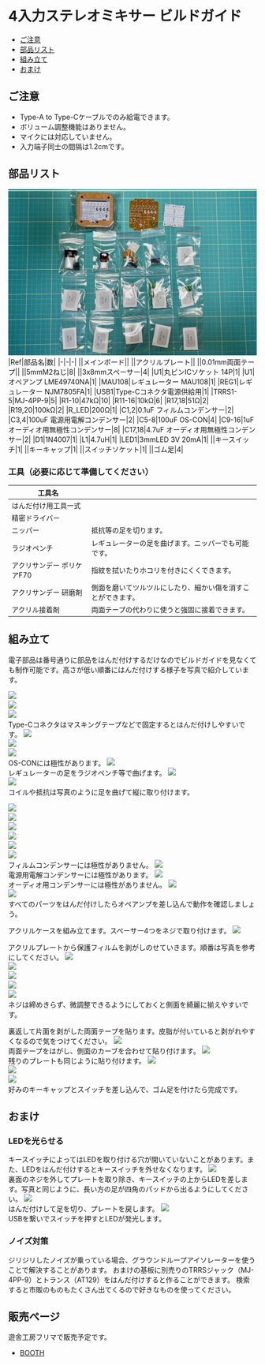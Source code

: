 # 4入力ステレオミキサー ビルドガイド
- [ご注意](#ご注意)
- [部品リスト](#部品リスト)
- [組み立て](#組み立て)
- [おまけ](#おまけ)

## ご注意
- Type-A to Type-Cケーブルでのみ給電できます。
- ボリューム調整機能はありません。
- マイクには対応していません。
- 入力端子同士の間隔は1.2cmです。

## 部品リスト
![](img/IMG_9521.jpeg)  
|Ref|部品名|数|
|-|-|-|
||メインボード||
||アクリルプレート||
||0.01mm両面テープ||
||5mmM2ねじ|8|
||3x8mmスペーサー|4|
|U1|丸ピンICソケット 14P|1|
|U1|オペアンプ LME49740NA|1|
|MAU108|レギュレーター MAU108|1|
|REG1|レギュレーター NJM7805FA|1|
|USB1|Type-Cコネクタ電源供給用|1|
|TRRS1-5|MJ-4PP-9|5|
|R1-10|47kΩ|10|
|R11-16|10kΩ|6|
|R17,18|51Ω|2|
|R19,20|100kΩ|2|
|R_LED|200Ω|1|
|C1,2|0.1uF フィルムコンデンサー|2|
|C3,4|100uF 電源用電解コンデンサー|2|
|C5-8|100uF OS-CON|4|
|C9-16|1uF オーディオ用無極性コンデンサー|8|
|C17,18|4.7uF オーディオ用無極性コンデンサー|2|
|D1|1N4007|1|
|L1|4.7uH|1|
|LED1|3mmLED 3V 20mA|1|
||キースイッチ|1|
||キーキャップ|1|
||スイッチソケット|1|
||ゴム足|4|

### 工具（必要に応じて準備してください）
|工具名||
|-|-|
|はんだ付け用工具一式||
|精密ドライバー||
|ニッパー|抵抗等の足を切ります。|
|ラジオペンチ|レギュレーターの足を曲げます。ニッパーでも可能です。|
|アクリサンデー ポリケアF70|指紋を拭いたりホコリを付きにくくできます。|
|アクリサンデー 研磨剤|側面を磨いてツルツルにしたり、細かい傷を消すことができます。|
|アクリル接着剤|両面テープの代わりに使うと強固に接着できます。|

## 組み立て
電子部品は番号通りに部品をはんだ付けするだけなのでビルドガイドを見なくても制作可能です。高さが低い順番にはんだ付けする様子を写真で紹介しています。  

![](img/IMG_.jpeg)  
![](img/IMG_.jpeg)  
![](img/IMG_.jpeg)  
Type-Cコネクタはマスキングテープなどで固定するとはんだ付けしやすいです。
![](img/IMG_.jpeg)  
![](img/IMG_.jpeg)  
![](img/IMG_.jpeg)  
OS-CONには極性があります。
![](img/IMG_.jpeg)  
レギュレーターの足をラジオペンチ等で曲げます。
![](img/IMG_.jpeg)  
![](img/IMG_.jpeg)  
コイルや抵抗は写真のように足を曲げて縦に取り付けます。

![](img/IMG_.jpeg)  
![](img/IMG_.jpeg)  
![](img/IMG_.jpeg)  
![](img/IMG_.jpeg)  
![](img/IMG_.jpeg)  
![](img/IMG_.jpeg)  
フィルムコンデンサーには極性がありません。
![](img/IMG_.jpeg)  
電源用電解コンデンサーには極性があります。
![](img/IMG_.jpeg)  
オーディオ用コンデンサーには極性がありません。
![](img/IMG_.jpeg)  
![](img/IMG_.jpeg)  
すべてのパーツをはんだ付けしたらオペアンプを差し込んで動作を確認しましょう。

アクリルケースを組み立てます。スペーサー4つをネジで取り付けます。
![](img/IMG_.jpeg)  

アクリルプレートから保護フィルムを剥がしのせていきます。順番は写真を参考にしてください。
![](img/IMG_.jpeg)  
![](img/IMG_.jpeg)  
![](img/IMG_.jpeg)  
![](img/IMG_.jpeg)  
![](img/IMG_.jpeg)  
ネジは締めきらず、微調整できるようにしておくと側面を綺麗に揃えやすいです。

裏返して片面を剥がした両面テープを貼ります。皮脂が付いていると剥がれやすくなるので気をつけてください。
![](img/IMG_.jpeg)  
両面テープをはがし、側面のカーブを合わせて貼り付けます。
![](img/IMG_.jpeg)  
残りのプレートも同じように貼り付けます。
![](img/IMG_.jpeg)  
![](img/IMG_.jpeg)  
![](img/IMG_.jpeg)  
好みのキーキャップとスイッチを差し込んで、ゴム足を付けたら完成です。


## おまけ
### LEDを光らせる
キースイッチによってはLEDを取り付ける穴が開いていないことがあります。また、LEDをはんだ付けするとキースイッチを外せなくなります。
![](img/IMG_.jpeg)  
裏面のネジを外してプレートを取り除き、キースイッチの上からLEDを差します。写真と同じように、長い方の足が四角のパッドから出るようにしてください。
![](img/IMG_.jpeg)  
はんだ付けして足を切り、プレートを戻します。
![](img/IMG_.jpeg)  
USBを繋いでスイッチを押すとLEDが発光します。

### ノイズ対策
ジリジリしたノイズが乗っている場合、グラウンドループアイソレーターを使うことで解決することがあります。
おまけの基板に別売りのTRRSジャック（MJ-4PP-9）とトランス（AT129）をはんだ付けすると作ることができます。
検索すると市販のものもたくさん出てくるので好きなものを使ってください。

## 販売ページ
遊舎工房フリマで販売予定です。
- [BOOTH](https://tarohayashi.booth.pm/items/4144494)  
